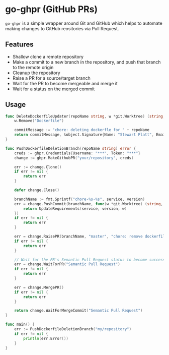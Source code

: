 # go-ghpr (GitHub PRs)

`go-ghpr` is a simple wrapper around Git and GitHub which helps to automate making changes
to GitHub reositories via Pull Request.


## Features

* Shallow clone a remote repository
* Make a commit to a new branch in the repository, and push that branch to the remote origin
* Cleanup the repository
* Raise a PR for a source/target branch
* Wait for the PR to become mergeable and merge it
* Wait for a status on the merged commit

## Usage

```go
func DeleteDockerfileUpdater(repoName string, w *git.Worktree) (string, *object.Signature, error) {
	w.Remove("Dockerfile")

	commitMessage := "chore: deleting dockerfle for " + repoName
	return commitMessage, &object.Signature{Name: "Stewart Platt", Email: "shteou@gmail.com"}, nil
}

func PushDockerfileDeletionBranch(repoName string) error {
	creds := ghpr.Credentials{Username: "***", Token: "***"}
	change := ghpr.MakeGithubPR("your/repository", creds)

	err := change.Clone()
	if err != nil {
		return err
	}

	defer change.Close()

	branchName := fmt.Sprintf("chore-%s-%s", service, version)
	err = change.PushCommit(branchName, func(w *git.Worktree) (string, *object.Signature, error) {
		return UpdateRequirements(service, version, w)
	})
	if err != nil {
		return err
	}

	err = change.RaisePR(branchName, "master", "chore: remove dockerfile for "+service, "")
	if err != nil {
		return err
	}

	// Wait for the PR's Semantic Pull Request status to become successful
	err = change.WaitForPR("Semantic Pull Request")
	if err != nil {
		return err
	}

	err = change.MergePR()
	if err != nil {
		return err
	}

	return change.WaitForMergeCommit("Semantic Pull Request")
}

func main() {
	err := PushDockerfileDeletionBranch("my/repository")
	if err != nil {
		println(err.Error())
	}
}
```
